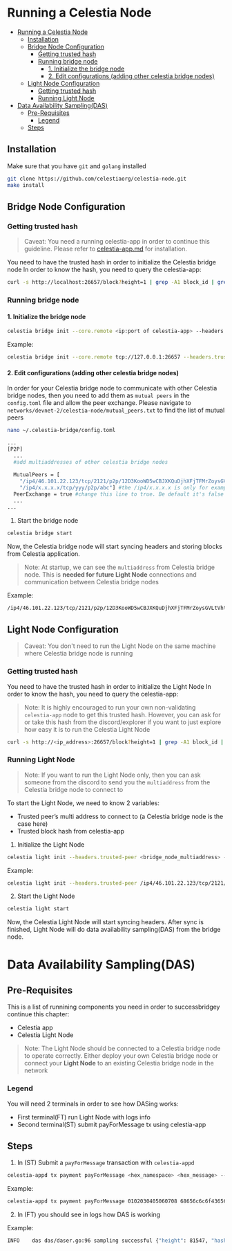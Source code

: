 # Running a Celestia Node

- [Running a Celestia Node](#running-a-celestia-node)
  - [Installation](#installation)
  - [Bridge Node Configuration](#bridge-node-configuration)
    - [Getting trusted hash](#getting-trusted-hash)
    - [Running bridge node](#running-bridge-node)
      - [1. Initialize the bridge node](#1-initialize-the-bridge-node)
      - [2. Edit configurations (adding other celestia bridge nodes)](#2-edit-configurations-adding-other-celestia-bridge-nodes)
  - [Light Node Configuration](#light-node-configuration)
    - [Getting trusted hash](#getting-trusted-hash-1)
    - [Running Light Node](#running-light-node)
- [Data Availability Sampling(DAS)](#data-availability-samplingdas)
  - [Pre-Requisites](#pre-requisites)
    - [Legend](#legend)
  - [Steps](#steps)

## Installation
Make sure that you have `git` and `golang` installed
```sh
git clone https://github.com/celestiaorg/celestia-node.git
make install
```


## Bridge Node Configuration

### Getting trusted hash
> Caveat: You need a running celestia-app in order to continue this guideline. Please refer to [celestia-app.md](https://github.com/celestiaorg/networks/celestia-app.md) for installation.


You need to have the trusted hash in order to initialize the Celestia bridge node
In order to know the hash, you need to query the celestia-app:
```sh
curl -s http://localhost:26657/block?height=1 | grep -A1 block_id | grep hash
```

### Running bridge node
#### 1. Initialize the bridge node
```sh
celestia bridge init --core.remote <ip:port of celestia-app> --headers.trusted-hash <hash_from_celestia_app>
```

Example:
```sh 
celestia bridge init --core.remote tcp://127.0.0.1:26657 --headers.trusted-hash 4632277C441CA6155C4374AC56048CF4CFE3CBB2476E07A548644435980D5E17
```

#### 2. Edit configurations (adding other celestia bridge nodes)

In order for your Celestia bridge node to communicate with other Celestia bridge nodes, then you need to add them as `mutual peers` in the `config.toml` file and allow the peer exchange. Please navigate to `networks/devnet-2/celestia-node/mutual_peers.txt` to find the list of mutual peers
```sh
nano ~/.celestia-bridge/config.toml
```
```sh
...
[P2P]
  ...
  #add multiaddresses of other celestia bridge nodes
  
  MutualPeers = [
    "/ip4/46.101.22.123/tcp/2121/p2p/12D3KooWD5wCBJXKQuDjhXFjTFMrZoysGVLtVht5hMoVbSLCbV22", 
    "/ip4/x.x.x.x/tcp/yyy/p2p/abc"] #the /ip4/x.x.x.x is only for example. Don't add it! 
  PeerExchange = true #change this line to true. Be default it's false
  ...
...
```

1. Start the bridge node
```sh
celestia bridge start
```
Now, the Celestia bridge node will start syncing headers and storing blocks from Celestia application. 

> Note: At startup, we can see the `multiaddress` from Celestia bridge node. This is <b>needed for future Light Node</b> connections and communication between Celestia bridge nodes

Example:
```sh
/ip4/46.101.22.123/tcp/2121/p2p/12D3KooWD5wCBJXKQuDjhXFjTFMrZoysGVLtVht5hMoVbSLCbV22
```

## Light Node Configuration

> Caveat: You don't need to run the Light Node on the same machine where Celestia bridge node is running

### Getting trusted hash
You need to have the trusted hash in order to initialize the Light Node
In order to know the hash, you need to query the celestia-app:

> Note: It is highly encouraged to run your own non-validating `celestia-app` node to get this trusted hash. However, you can ask for or take this hash from the discord/explorer if you want to just explore how easy it is to run the Celestia Light Node
```sh
curl -s http://<ip_address>:26657/block?height=1 | grep -A1 block_id | grep hash
``` 

### Running Light Node
> Note: If you want to run the Light Node only, then you can ask someone from the discord to send you the `multiaddress` from the Celestia bridge node to connect to

To start the Light Node, we need to know 2 variables:
- Trusted peer’s multi address to connect to (a Celestia bridge node is the case here)
- Trusted block hash from celestia-app

1. Initialize the Light Node

```sh
celestia light init --headers.trusted-peer <bridge_node_multiaddress> --headers.trusted-hash <hash_from_celestia_app>
```

Example: 

```sh 
celestia light init --headers.trusted-peer /ip4/46.101.22.123/tcp/2121/p2p/12D3KooWD5wCBJXKQuDjhXFjTFMrZoysGVLtVht5hMoVbSLCbV22 --headers.trusted-hash 97682277DE3BA40176315102934EDB51CD9727FE31253C326F1F9581E14E2479
```

2. Start the Light Node
```sh
celestia light start
```
Now, the Celestia Light Node will start syncing headers. After sync is finished, Light Node will do data availability sampling(DAS) from the bridge node.

# Data Availability Sampling(DAS)

## Pre-Requisites
This is a list of runnining components you need in order to successbridgey continue this chapter:
- Celestia app
- Celestia Light Node

> Note: The Light Node should be connected to a Celestia bridge node to operate correctly. Either deploy your own Celestia bridge node or connect your <b>Light Node</b> to an existing Celestia bridge node in the network

### Legend
You will need 2 terminals in order to see how DASing works:
- First terminal(FT) run Light Node with logs info
- Second terminal(ST) submit payForMessage tx using celestia-app

## Steps
1. In (ST) Submit a `payForMessage` transaction with `celestia-appd`
```sh
celestia-appd tx payment payForMessage <hex_namespace> <hex_message> --from <node_name> --keyring-backend <keyring-name> --chain-id <chain_name>
```
Example:
```sh 
celestia-appd tx payment payForMessage 0102030405060708 68656c6c6f43656c6573746961444153 --from eva00 --keyring-backend test --chain-id devnet-2
```
2. In (FT) you should see in logs how DAS is working

Example:
```sh
INFO	das	das/daser.go:96	sampling successful	{"height": 81547, "hash": "DE0B0EB63193FC34225BD55CCD3841C701BE841F29523C428CE3685F72246D94", "square width": 2, "finished (s)": 0.000117466}
```
